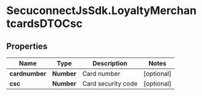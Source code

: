 # SecuconnectJsSdk.LoyaltyMerchantcardsDTOCsc

## Properties
Name | Type | Description | Notes
------------ | ------------- | ------------- | -------------
**cardnumber** | **Number** | Card number | [optional] 
**csc** | **Number** | Card security code | [optional] 



